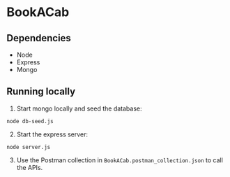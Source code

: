 # BookACab

## Dependencies
- Node
- Express
- Mongo

## Running locally
1. Start mongo locally and seed the database:
```
node db-seed.js
```
2. Start the express server:
```
node server.js
```
3. Use the Postman collection in `BookACab.postman_collection.json` to call the APIs.


